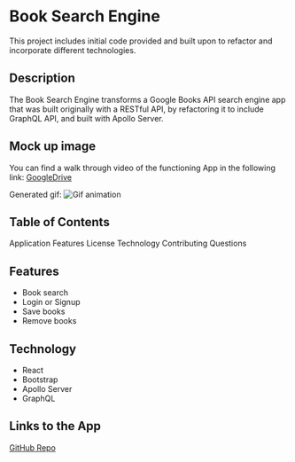 # Book Search Engine

This project includes initial code provided and built upon to refactor and incorporate different technologies.

## Description
The Book Search Engine transforms a Google Books API search engine app that was built originally with a RESTful API, by refactoring it to include GraphQL API, and built with Apollo Server.

## Mock up image
You can find a walk through video of the functioning App in the following link:
[GoogleDrive](https://drive.google.com/file/d/1FRg6FUbPF9UJ5GTtObxeTcHxiB4XBNPA/view)

Generated gif:
![Gif animation](./Assets/book-search.gif)

## Table of Contents

Application
Features
License
Technology
Contributing
Questions

## Features
- Book search
- Login or Signup
- Save books
- Remove books

## Technology
- React
- Bootstrap
- Apollo Server
- GraphQL

## Links to the App
[GitHub Repo]('https://github.com/adina-hc/21-book-search-engine')
<br>


